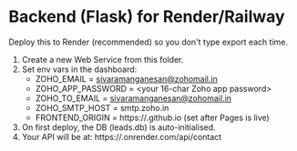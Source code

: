 # Backend (Flask) for Render/Railway
Deploy this to Render (recommended) so you don't type export each time.
1) Create a new Web Service from this folder.
2) Set env vars in the dashboard:
   - ZOHO_EMAIL = sivaramanganesan@zohomail.in
   - ZOHO_APP_PASSWORD = <your 16-char Zoho app password>
   - ZOHO_TO_EMAIL = sivaramanganesan@zohomail.in
   - ZOHO_SMTP_HOST = smtp.zoho.in
   - FRONTEND_ORIGIN = https://<your-username>.github.io  (set after Pages is live)
3) On first deploy, the DB (leads.db) is auto-initialised.
4) Your API will be at: https://<service-name>.onrender.com/api/contact
